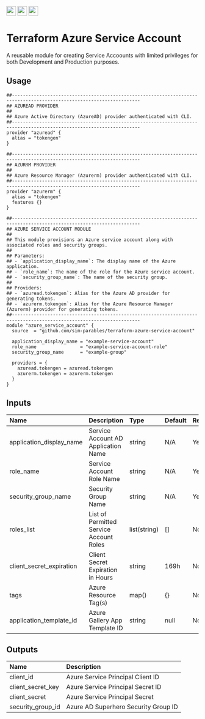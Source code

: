 <p float="left">
  <img id="b-0" src="https://img.shields.io/badge/terraform-%235835CC.svg?style=for-the-badge&logo=terraform&logoColor=white" height="25px"/>
  <img id="b-1" src="https://img.shields.io/badge/Microsoft_Azure-0089D6?style=for-the-badge&logo=microsoft-azure&logoColor=white" height="25px"/>
  <img id="b-2" src="https://img.shields.io/github/actions/workflow/status/sim-parables/terraform-azure-service-account/tf-integration-test.yml?style=flat&logo=github&label=CD%20(November%202024)" height="25px"/>
</p>

# Terraform Azure Service Account

A reusable module for creating Service Accoounts with limited privileges for both Development and Production purposes.

## Usage

```hcl
##---------------------------------------------------------------------------------------------------------------------
## AZUREAD PROVIDER
##
## Azure Active Directory (AzureAD) provider authenticated with CLI.
##---------------------------------------------------------------------------------------------------------------------
provider "azuread" {
  alias = "tokengen"
}

##---------------------------------------------------------------------------------------------------------------------
## AZURRM PROVIDER
##
## Azure Resource Manager (Azurerm) provider authenticated with CLI.
##---------------------------------------------------------------------------------------------------------------------
provider "azurerm" {
  alias = "tokengen"
  features {}
}

##---------------------------------------------------------------------------------------------------------------------
## AZURE SERVICE ACCOUNT MODULE
##
## This module provisions an Azure service account along with associated roles and security groups.
##
## Parameters:
## - `application_display_name`: The display name of the Azure application.
## - `role_name`: The name of the role for the Azure service account.
## - `security_group_name`: The name of the security group.
##
## Providers:
## - `azuread.tokengen`: Alias for the Azure AD provider for generating tokens.
## - `azurerm.tokengen`: Alias for the Azure Resource Manager (Azurerm) provider for generating tokens.
##---------------------------------------------------------------------------------------------------------------------
module "azure_service_account" {
  source  = "github.com/sim-parables/terraform-azure-service-account"

  application_display_name = "example-service-account"
  role_name                = "example-service-account-role"
  security_group_name      = "example-group"

  providers = {
    azuread.tokengen = azuread.tokengen
    azurerm.tokengen = azurerm.tokengen
  }
}

```

## Inputs

| Name                     | Description                             | Type         | Default | Required |
|:-------------------------|:----------------------------------------|:-------------|:--------|:---------|
| application_display_name | Service Account AD Application Name     | string       | N/A     | Yes      |
| role_name                | Service Account Role Name               | string       | N/A     | Yes      |
| security_group_name      | Security Group Name                     | string       | N/A     | Yes      |
| roles_list               | List of Permitted Service Account Roles | list(string) | []      | No       |
| client_secret_expiration | Client Secret Expiration in Hours       | string       | 169h    | No       |
| tags                     | Azure Resource Tag(s)                   | map()        | {}      | No       |
| application_template_id  | Azure Gallery App Template ID           | string       | null    | No       |

## Outputs

| Name              | Description                          |
|:------------------|:-------------------------------------|
| client_id         | Azure Service Principal Client ID    |
| client_secret_key | Azure Service Principal Secret ID    |
| client_secret     | Azure Service Principal Secret       |
| security_group_id | Azure AD Superhero Security Group ID |
